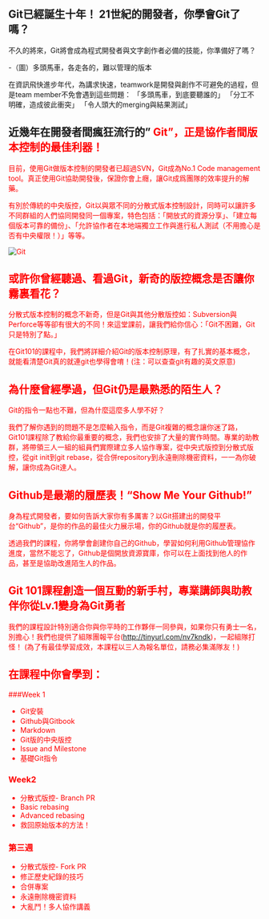 ## Git已經誕生十年！  21世紀的開發者，你學會Git了嗎？
不久的將來，Git將會成為程式開發者與文字創作者必備的技能，你準備好了嗎？


-（圖）多頭馬車，各走各的，難以管理的版本


在資訊飛快進步年代，為講求快速，teamwork是開發與創作不可避免的過程，但是team member不免會遇到這些問題：
「多頭馬車，到底要聽誰的」  「分工不明確，造成彼此衝突」  「令人頭大的merging與結果測試」

## 近幾年在開發者間瘋狂流行的”<font color="red"> Git”，正是協作者間版本控制的最佳利器！

目前，使用Git做版本控制的開發者已超過SVN，Git成為No.1 Code management tool。真正使用Git協助開發後，保證你會上癮，讓Git成爲團隊的效率提升的解藥。

有別於傳統的中央版控，Git以與眾不同的分散式版本控制設計，同時可以讓許多不同群組的人們協同開發同一個專案，特色包括：「開放式的資源分享」、「建立每個版本可靠的備份」、「允許協作者在本地端獨立工作與進行私人測試（不用擔心是否有中央權限！）」等等。

![Git](https://docs.google.com/drawings/d/1ZDDzJxOvPusx9N-ssRMJXc_T5wwNUPZ3k8gvmlN3VP8/pub?w=531&h=348)


## 或許你曾經聽過、看過Git，新奇的版控概念是否讓你霧裏看花？

分散式版本控制的概念不新奇，但是Git與其他分散版控如：Subversion與Perforce等等卻有很大的不同！來這堂課前，讓我們給你信心：「Git不困難，Git只是特別了點。」

在Git101的課程中，我們將詳細介紹Git的版本控制原理，有了扎實的基本概念，就能看清楚Git真的就連git也學得會唷！(注：可以查查git有趣的英文原意)


## 為什麼曾經學過，但Git仍是最熟悉的陌生人？

Git的指令一點也不難，但為什麼這麼多人學不好？

我們了解你遇到的問題不是怎麼輸入指令，而是Git複雜的概念讓你迷了路，Git101課程除了教給你最重要的概念，我們也安排了大量的實作時間。專業的助教群，將帶領三人一組的組員們實際建立多人協作專案，從中央式版控到分散式版控，從git init到git rebase，從合併repository到永遠刪除機密資料，一一為你破解，讓你成為Git達人。


## Github是最潮的履歷表！“Show Me Your Github!”

身為程式開發者，要如何告訴大家你有多厲害？以Git搭建出的開發平台“Github”，是你的作品的最佳火力展示場，你的Github就是你的履歷表。

透過我們的課程，你將學會創建你自己的Github，學習如何利用Github管理協作進度，當然不能忘了，Github是個開放資源寶庫，你可以在上面找到他人的作品，甚至是協助改進陌生人的作品。


## Git 101課程創造一個互動的新手村，專業講師與助教伴你從Lv.1變身為Git勇者

我們的課程設計特別適合你與你平時的工作夥伴一同參與，如果你只有勇士一名，別擔心！我們也提供了組隊團報平台(http://tinyurl.com/nv7kndk)，一起組隊打怪！
(為了有最佳學習成效，本課程以三人為報名單位，請務必集滿隊友！)

## 在課程中你會學到：

###Week 1

- Git安裝
- Github與Gitbook
- Markdown
- Git版的中央版控
- Issue and Milestone
- 基礎Git指令

### Week2

- 分散式版控- Branch PR
- Basic rebasing
- Advanced rebasing
- 救回原始版本的方法！

### 第三週

- 分散式版控- Fork PR
- 修正歷史紀錄的技巧
- 合併專案
- 永遠刪除機密資料
- 大亂鬥！多人協作講義



